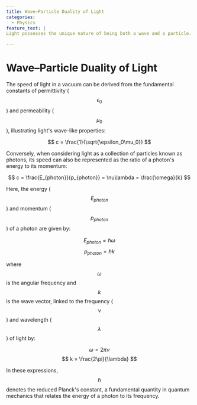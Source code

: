 ```yaml
---
title: Wave–Particle Duality of Light
categories:
  - Physics
feature_text: |
Light possesses the unique nature of being both a wave and a particle. This property, known as duality, allows us to explain light's behavior from two different perspectives. In this post, we'll delve into the terminologies that are essential for understanding the dual nature of light.

---
```

# Wave–Particle Duality of Light


The speed of light in a vacuum can be derived from the fundamental constants of permittivity ($$ \epsilon_0 $$) and permeability ($$ \mu_0 $$), illustrating light's wave-like properties:

$$ c = \frac{1}{\sqrt{\epsilon_0\mu_0}} $$

Conversely, when considering light as a collection of particles known as photons, its speed can also be represented as the ratio of a photon's energy to its momentum:

$$ c = \frac{E_{photon}}{p_{photon}} = \nu\lambda = \frac{\omega}{k} $$

Here, the energy ($$ E_{photon} $$) and momentum ($$ p_{photon} $$) of a photon are given by:

$$ E_{photon} = \hbar\omega $$
$$ p_{photon} = \hbar k $$

where $$ \omega $$ is the angular frequency and $$ k $$ is the wave vector, linked to the frequency ($$ \nu $$) and wavelength ($$ \lambda $$) of light by:

$$ \omega = 2\pi\nu $$
$$ k = \frac{2\pi}{\lambda} $$

In these expressions, $$ \hbar $$ denotes the reduced Planck's constant, a fundamental quantity in quantum mechanics that relates the energy of a photon to its frequency.
